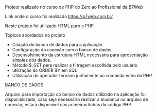 Projeto realizado no curso de PHP do Zero ao Profissional da B7Web

Link onde o curso foi realizado https://b7web.com.br/

Neste projeto foi utilizado HTML puro e PHP

Tópicos abordados no projeto

- Criação do banco de dados para a aplicação.
- Configuração da conexão com o banco de dados
- Desenvolvimento da estrutura HTML necessária para apresentação simples dos dados.
- Método $_GET para realizar a filtragem escolhida pelo usuário.
- utilização do ORDER BY em SQL
- Utilização do operador ternário juntamente ao comando echo do PHP

BANCO DE DADOS

Arquivo para importação do banco de dados utilizado na aplicação foi disponibilizado, caso seja necessário realizar a mudança no arquivo de conexão, estará disponível nas primeiras linhas do código PHP.
